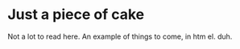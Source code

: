 <!doctype html>
<html lang="en">
    <head>
        <meta charset="utf-8">
        <title>just a generic page</title>
        <script>
            setTimeout(wakeUpUser, 5000);
            function wakeUpUSer()  {
                alert("are you going to stare at this boring page?");
            }
            </script>
        </head>
        <body>
            <h1>Just a piece of cake</h1>
            <p>Not a lot to read here. An example of things to come, in htm el. duh.</p>
        </body>
</html>
